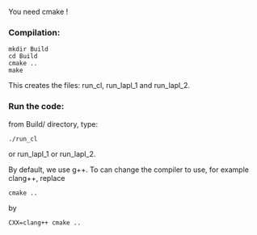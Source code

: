 You need cmake !

### Compilation:
```
mkdir Build
cd Build
cmake ..
make
```
This creates the files: run_cl, run_lapl_1 and run_lapl_2.

### Run the code:

from Build/ directory, type:
```
./run_cl
```
or  run_lapl_1 or  run_lapl_2.

By default, we use g++. To can change the compiler to use, for example
clang++,
replace 
```
cmake ..
```
by

```
CXX=clang++ cmake ..
```
